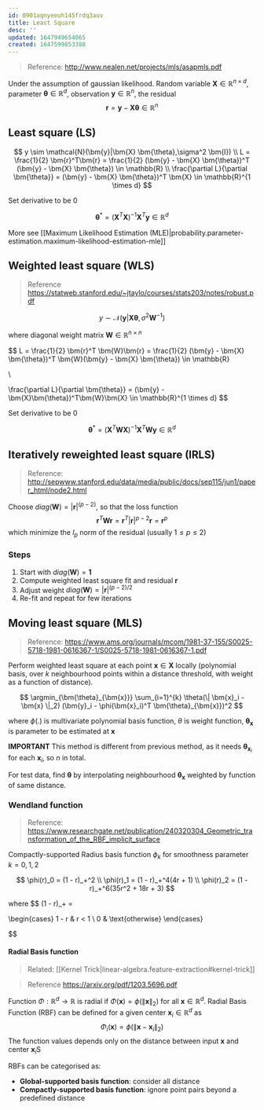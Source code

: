 ```yaml
---
id: 0901aqnyeeuh145frdq3auv
title: Least Square
desc: ''
updated: 1647949654065
created: 1647599853388
---
```


> Reference: http://www.nealen.net/projects/mls/asapmls.pdf

Under the assumption of gaussian likelihood.
Random variable $\bm{X} \in \mathbb{R}^{n \times d}$, parameter $\bm{\theta} \in \mathbb{R}^{d}$, observation $\bm{y} \in \mathbb{R}^{n}$, the residual
$$
\bm{r} = \bm{y} - \bm{X} \bm{\theta} \in \mathbb{R}^n
$$
## Least square (LS)

$$
y \sim \mathcal{N}(\bm{y}|\bm{X} \bm{\theta},\sigma^2 \bm{I})
\\
L = \frac{1}{2} \bm{r}^T\bm{r} = \frac{1}{2} (\bm{y} - \bm{X} \bm{\theta})^T (\bm{y} - \bm{X} \bm{\theta}) \in \mathbb{R}
\\
\frac{\partial L}{\partial \bm{\theta}} = (\bm{y} - \bm{X} \bm{\theta})^T \bm{X} \in \mathbb{R}^{1 \times d}
$$

Set derivative to be 0

$$
\bm{\theta}^* = (\bm{X}^T \bm{X})^{-1} \bm{X}^T \bm{y} \in \mathbb{R}^d
$$

More see [[Maximum Likelihood Estimation (MLE)|probability.parameter-estimation.maximum-likelihood-estimation-mle]]

## Weighted least square (WLS)

> Reference https://statweb.stanford.edu/~jtaylo/courses/stats203/notes/robust.pdf

$$
y \sim \mathcal{N}(\bm{y}|\bm{X} \bm{\theta},\sigma^2 \bm{W}^{-1})
$$

where diagonal weight matrix $\bm{W} \in \mathbb{R}^{n \times n}$

$$
L = \frac{1}{2} \bm{r}^T \bm{W}\bm{r} = \frac{1}{2} (\bm{y} - \bm{X} \bm{\theta})^T \bm{W}(\bm{y} - \bm{X} \bm{\theta}) \in \mathbb{R}

\\

\frac{\partial L}{\partial \bm{\theta}} = (\bm{y} - \bm{X}\bm{\theta})^T\bm{W}\bm{X} \in \mathbb{R}^{1 \times d}
$$

Set derivative to be 0

$$
\bm{\theta}^* = (\bm{X}^T \bm{W} \bm{X})^{-1} \bm{X}^T \bm{W} \bm{y} \in \mathbb{R}^d
$$

## Iteratively reweighted least square (IRLS)
> Reference: http://sepwww.stanford.edu/data/media/public/docs/sep115/jun1/paper_html/node2.html

Choose $diag(\bm{W}) = |\bm{r}|^{(p-2)}$, so that the loss function
$$
\bm{r}^T \bm{W} \bm{r} = \bm{r}^T |\bm{r}|^{p-2} \bm{r} = \bm{r}^p
$$
which minimize the $l_p$ norm of the residual (usually $1 \le p \le 2$)

### Steps
1. Start with $diag(\bm{W}) = \bm{1}$
2. Compute weighted least square fit and residual $\bm{r}$
3. Adjust weight $diag(\bm{W}) = |\bm{r}|^{(p-2)/2}$
4. Re-fit and repeat for few iterations

## Moving least square (MLS)

> Reference: https://www.ams.org/journals/mcom/1981-37-155/S0025-5718-1981-0616367-1/S0025-5718-1981-0616367-1.pdf

Perform weighted least square at each point $\bm{x} \in \bm{X}$ locally (polynomial basis, over $k$ neighbourhood points within a distance threshold, with weight as a function of distance).

$$
\argmin_{\bm{\theta}_{\bm{x}}} \sum_{i=1}^{k} \theta(\| \bm{x}_i - \bm{x} \|_2) (\bm{y}_i - \phi(\bm{x}_i)^T \bm{\theta}_{\bm{x}})^2
$$

where $\phi(.)$ is multivariate polynomial basis function, $\theta$ is weight function, $\bm{\theta}_{\bm{x}}$ is parameter to be estimated at $\bm{x}$

**IMPORTANT** This method is different from previous method, as it needs $\bm{\theta}_{\bm{x}_i}$ for each $\bm{x}_i$, so $n$ in total.

For test data, find $\bm{\theta}$ by interpolating neighbourhood $\bm{\theta}_{\bm{x}}$ weighted by function of same distance.


### Wendland function
> Reference: https://www.researchgate.net/publication/240320304_Geometric_transformation_of_the_RBF_implicit_surface

Compactly-supported Radius basis function $\phi_k$ for smoothness parameter $k=0,1,2$

$$
\phi(r)_0 = (1 - r)_+^2 \\
\phi(r)_1 = (1 - r)_+^4(4r + 1) \\
\phi(r)_2 = (1 - r)_+^6(35r^2 + 18r + 3)
$$

where
$$
(1 - r)_+ =

\begin{cases}
1 - r & r < 1 \\
0     & \text{otherwise}
\end{cases}

$$

#### Radial Basis function
> Related: [[Kernel Trick|linear-algebra.feature-extraction#kernel-trick]]

> Reference https://arxiv.org/pdf/1203.5696.pdf

Function $\Phi: \mathbb{R}^d \rightarrow \mathbb{R}$ is radial if $\Phi(\bm{x}) = \phi(\|\bm{x}\|_2)$ for all $\bm{x} \in \mathbb{R}^d$. Radial Basis Function (RBF) can be defined for a given center $\bm{x}_i \in \mathbb{R}^d$ as
$$
\Phi_i(\bm{x}) = \phi(\| \bm{x} - \bm{x}_i \|_2)
$$
The function values depends only on the distance between input $\bm{x}$ and center $\bm{x}_i$S


RBFs can be categorised as:

- **Global-supported basis function**: consider all distance
- **Compactly-supported basis function**: ignore point pairs beyond a predefined distance